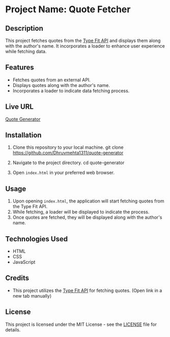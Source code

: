 # Project Name: Quote Fetcher

## Description
This project fetches quotes from the [Type Fit API](https://type.fit/api/quotes) and displays them along with the author's name. It incorporates a loader to enhance user experience while fetching data.

## Features
- Fetches quotes from an external API.
- Displays quotes along with the author's name.
- Incorporates a loader to indicate data fetching process.

## Live URL
[Quote Generator](https://quote-generator-two-azure.vercel.app/)


## Installation
1. Clone this repository to your local machine.
git clone https://github.com/Dhruvmehta1311/quote-generator

2. Navigate to the project directory.
cd quote-generator

3. Open `index.html` in your preferred web browser.

## Usage
1. Upon opening `index.html`, the application will start fetching quotes from the Type Fit API.
2. While fetching, a loader will be displayed to indicate the process.
3. Once quotes are fetched, they will be displayed along with the author's name.

## Technologies Used
- HTML
- CSS
- JavaScript

## Credits
- This project utilizes the [Type Fit API](https://type.fit/api/quotes) for fetching quotes. (Open link in a new tab manually)


## License
This project is licensed under the MIT License - see the [LICENSE](LICENSE) file for details.
